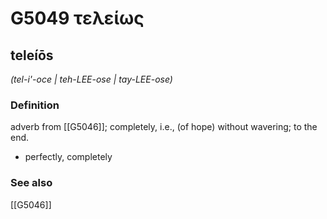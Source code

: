# G5049 τελείως

## teleíōs

_(tel-i'-oce | teh-LEE-ose | tay-LEE-ose)_

### Definition

adverb from [[G5046]]; completely, i.e., (of hope) without wavering; to the end.

- perfectly, completely

### See also

[[G5046]]

